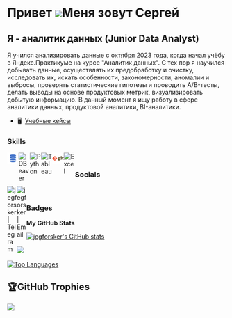 Привет ![](https://user-images.githubusercontent.com/18350557/176309783-0785949b-9127-417c-8b55-ab5a4333674e.gif)Меня зовут Сергей
==============================================================================================================================

Я - аналитик данных (Junior Data Analyst)
-----------------------------------------

Я учился анализировать данные с октября 2023 года, когда начал учёбу в Яндекс.Практикуме на курсе "Аналитик данных". С тех пор я научился добывать данные, осуществлять их предобработку и очистку, исследовать их, искать особенности, закономерности, аномалии и выбросы, проверять статистические гипотезы и проводить A/B-тесты, делать выводы на основе продуктовых метрик, визуализировать добытую информацию. В данный момент я ищу работу в сфере аналитики данных, продуктовой аналитики, BI-аналитики.

* 🖥️  [Учебные кейсы](http://github.com/jegforsker/yandex-practicum-projects)

### Skills

<img align="left" alt="SQL" width="26px" src="https://raw.githubusercontent.com/github/explore/80688e429a7d4ef2fca1e82350fe8e3517d3494d/topics/sql/sql.png" />
<img align="left" alt="DBeaver" width="26px" src="https://image.pngaaa.com/94/6692094-middle.png" />
<img align="left" alt="Python" width="26px" src="https://www.svgrepo.com/show/374016/python.svg" />
<img align="left" alt="Tableau" width="26px" src="https://www.svgrepo.com/show/354428/tableau-icon.svg" />
<img align="left" alt="Git" width="26px" src="https://raw.githubusercontent.com/github/explore/80688e429a7d4ef2fca1e82350fe8e3517d3494d/topics/git/git.png" />
<img align="left" alt="Excel" width="26px" src="https://www.svgrepo.com/show/373590/excel2.svg" />
<br />

### Socials

[<img align="left" alt="jegforsker | Telegram" width="22px" src="https://www.svgrepo.com/show/303292/telegram-logo.svg" />][Telegram]
[<img align="left" alt="jegforsker | Email" width="22px" src="https://www.svgrepo.com/show/452057/mail.svg" />][Email]

<br />

### Badges

<b>My GitHub Stats</b>

<a href="http://www.github.com/jegforsker"><img src="https://github-readme-stats.vercel.app/api?username=jegforsker&show_icons=true&hide=&count_private=true&title_color=ef4444&text_color=ffffff&icon_color=ef4444&bg_color=1c1917&hide_border=true&show_icons=true" alt="jegforsker's GitHub stats" /></a>

<a href="http://www.github.com/jegforsker"><img src="https://github-readme-streak-stats.herokuapp.com/?user=jegforsker&stroke=ffffff&background=1c1917&ring=ef4444&fire=ef4444&currStreakNum=ffffff&currStreakLabel=ef4444&sideNums=ffffff&sideLabels=ffffff&dates=ffffff&hide_border=true" /></a>

<a href="https://github.com/jegforsker" align="left"><img src="https://github-readme-stats.vercel.app/api/top-langs/?username=jegforsker&langs_count=10&title_color=ef4444&text_color=ffffff&icon_color=ef4444&bg_color=1c1917&hide_border=true&locale=en&custom_title=Top%20%Languages" alt="Top Languages" /></a>

## 🏆GitHub Trophies
![](https://github-trophies.vercel.app/?username=jegforsker&theme=monokai&no-frame=false&no-bg=false&margin-w=4)


[Telegram]: https://t.me/jegforsker
[Email]: mailto:jegforsker@ya.ru
